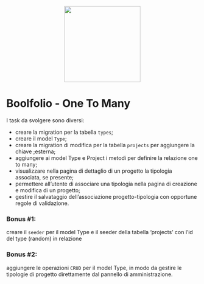 <p align="center"><a href="https://laravel.com" target="_blank"><img src="https://raw.githubusercontent.com/laravel/art/master/logo-lockup/5%20SVG/2%20CMYK/1%20Full%20Color/laravel-logolockup-cmyk-red.svg" width="200"></a></p>

# Boolfolio - One To Many

I task da svolgere sono diversi:
- creare la migration per la tabella `types`;
- creare il model `Type`;
- creare la migration di modifica per la tabella `projects` per aggiungere la chiave ;esterna;
- aggiungere ai model Type e Project i metodi per definire la relazione one to many;
- visualizzare nella pagina di dettaglio di un progetto la tipologia associata, se presente;
- permettere all’utente di associare una tipologia nella pagina di creazione e modifica di un progetto;
- gestire il salvataggio dell’associazione progetto-tipologia con opportune regole di validazione.

### Bonus #1:
creare il `seeder` per il model Type e il seeder della tabella ‘projects’ con l’id del type (random) in relazione
### Bonus #2:
aggiungere le operazioni `CRUD` per il model Type, in modo da gestire le tipologie di progetto direttamente dal pannello di amministrazione.
